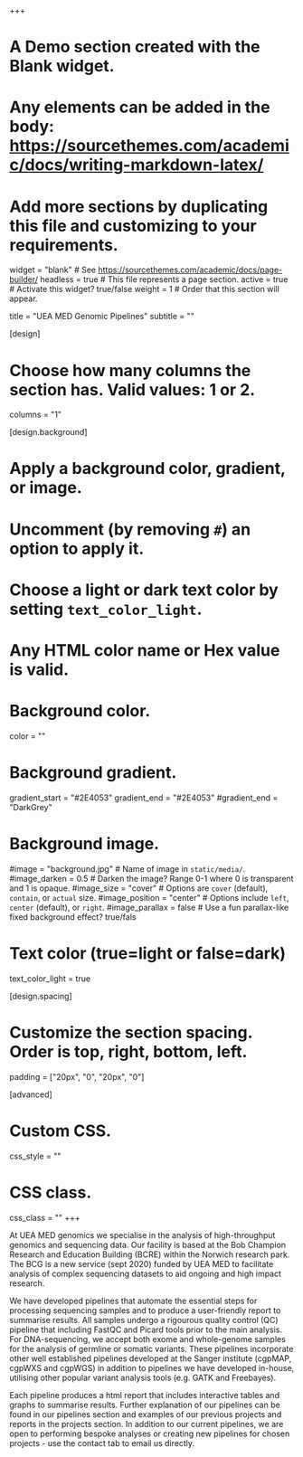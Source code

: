 +++
# A Demo section created with the Blank widget.
# Any elements can be added in the body: https://sourcethemes.com/academic/docs/writing-markdown-latex/
# Add more sections by duplicating this file and customizing to your requirements.

widget = "blank"  # See https://sourcethemes.com/academic/docs/page-builder/
headless = true  # This file represents a page section.
active = true  # Activate this widget? true/false
weight = 1  # Order that this section will appear.

title = "UEA MED Genomic Pipelines"
subtitle = ""

[design]
  # Choose how many columns the section has. Valid values: 1 or 2.
  columns = "1"

[design.background]
  # Apply a background color, gradient, or image.
  #   Uncomment (by removing `#`) an option to apply it.
  #   Choose a light or dark text color by setting `text_color_light`.
  #   Any HTML color name or Hex value is valid.

  # Background color.
  color = ""
  
  # Background gradient. 
  gradient_start = "#2E4053"
  gradient_end = "#2E4053"
  #gradient_end = "DarkGrey"
  
  # Background image.
  #image = "background.jpg"  # Name of image in `static/media/`.
  #image_darken = 0.5  # Darken the image? Range 0-1 where 0 is transparent and 1 is opaque.
  #image_size = "cover"  #  Options are `cover` (default), `contain`, or `actual` size.
  #image_position = "center"  # Options include `left`, `center` (default), or `right`.
  #image_parallax = false  # Use a fun parallax-like fixed background effect? true/fals
  
  # Text color (true=light or false=dark)
  text_color_light = true

[design.spacing]
  # Customize the section spacing. Order is top, right, bottom, left.
  padding = ["20px", "0", "20px", "0"]

[advanced]
 # Custom CSS. 
 css_style = ""
 
 # CSS class.
 css_class = ""
+++


At UEA MED genomics we specialise in the analysis of high-throughput genomics and sequencing data. Our facility is based at the Bob Champion Research and Education Building (BCRE) within the Norwich research park. The BCG is a new service (sept 2020) funded by UEA MED to facilitate analysis of complex sequencing datasets to aid ongoing and high impact research. 

We have developed pipelines  that  automate the essential steps for processing sequencing samples and to produce a user-friendly report to summarise results. All samples undergo a rigourous quality control (QC) pipeline that including FastQC and Picard tools prior to the main analysis. For DNA-sequencing, we accept both exome and whole-genome samples for the analysis of germline or somatic variants. These pipelines incorporate other well established pipelines developed at the Sanger institute (cgpMAP, cgpWXS and cgpWGS) in addition to pipelines we have developed in-house, utilising other popular variant analysis tools (e.g. GATK and Freebayes).


Each pipeline produces a html report that includes interactive tables and graphs to summarise results. Further explanation of our pipelines can be found in our pipelines section and examples of our previous projects and reports in the projects section. In addition to our current pipelines, we are open to performing bespoke analyses or creating new pipelines for chosen projects - use the contact tab to email us directly.





